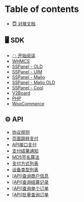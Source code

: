 # Table of contents

* [😇 对接文档](README.md)

## 🖥 SDK

* [☁ 开始阅读](sdk/kai-shi-yue-du.md)
* [WHMCS](sdk/whmcs.md)
* [SSPanel - OLD](sdk/sspanel-old.md)
* [SSPanel - UIM](sdk/sspanel-uim.md)
* [SSPanel - Malio](sdk/sspanel-malio.md)
* [SSPanel - Malio OLD](sdk/sspanel-malio-old.md)
* [SSPanel - Cool](sdk/sspanel-cool.md)
* [V2Board](sdk/v2board.md)
* [PHP](sdk/php.md)
* [WooCommerce](sdk/woocommerce.md)

## ⚙ API

* [协议规则](api/xie-yi-gui-ze.md)
* [页面跳转支付](api/ye-mian-tiao-zhuan-zhi-fu.md)
* [API接口支付](api/api-jie-kou-zhi-fu.md)
* [支付结果通知](api/zhi-fu-jie-guo-tong-zhi.md)
* [MD5签名算法](api/md5-qian-ming-suan-fa.md)
* [支付方式列表](api/zhi-fu-fang-shi-lie-biao.md)
* [设备类型列表](api/she-bei-lei-xing-lie-biao.md)
* [\[API\]查询商户信息](api/api-cha-xun-shang-hu-xin-xi.md)
* [\[API\]查询结算记录](api/api-cha-xun-jie-suan-ji-lu.md)
* [\[API\]查询单个订单](api/api-cha-xun-dan-ge-ding-dan.md)
* [\[API\]批量查询订单](api/api-pi-liang-cha-xun-ding-dan.md)
